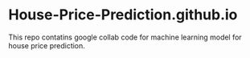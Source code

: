 # House-Price-Prediction.github.io
This repo contatins google collab code for machine learning model for house price prediction.
